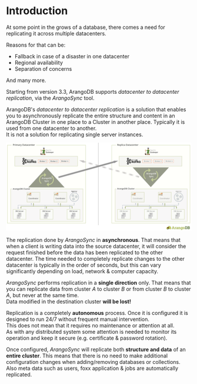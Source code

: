 <!-- don't edit here, its from https://@github.com/arangodb/arangosync.git / docs/Manual/ -->
# Introduction

At some point in the grows of a database, there comes a need for replicating it
across multiple datacenters.

Reasons for that can be:

- Fallback in case of a disaster in one datacenter
- Regional availability
- Separation of concerns

And many more.

Starting from version 3.3, ArangoDB supports _datacenter to datacenter
replication_, via the _ArangoSync_ tool.

ArangoDB's _datacenter to datacenter replication_ is a solution that enables you
to asynchronously replicate the entire structure and content in an ArangoDB Cluster
in one place to a Cluster in another place. Typically it is used from one datacenter
to another.
<br/>It is not a solution for replicating single server instances.

![ArangoDB DC2DC](dc2dc.png)

The replication done by _ArangoSync_ in **asynchronous**. That means that when
a client is writing data into the source datacenter, it will consider the
request finished before the data has been replicated to the other datacenter.
The time needed to completely replicate changes to the other datacenter is
typically in the order of seconds, but this can vary significantly depending on
load, network & computer capacity.

_ArangoSync_ performs replication in a **single direction** only. That means that
you can replicate data from cluster _A_ to cluster _B_ or from cluster _B_ to
cluster _A_, but never at the same time.
<br/>Data modified in the destination cluster **will be lost!**

Replication is a completely **autonomous** process. Once it is configured it is
designed to run 24/7 without frequent manual intervention.
<br/>This does not mean that it requires no maintenance or attention at all.
<br/>As with any distributed system some attention is needed to monitor its operation
and keep it secure (e.g. certificate & password rotation).

Once configured, _ArangoSync_ will replicate both **structure and data** of an
**entire cluster**. This means that there is no need to make additional configuration
changes when adding/removing databases or collections.
<br/>Also meta data such as users, foxx application & jobs are automatically replicated.
